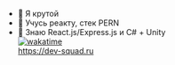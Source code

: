 - 👀 Я крутой
- 🌱 Учусь реакту, стек PERN
- 💞️ Знаю React.js/Express.js и C# + Unity<br>
[![wakatime](https://wakatime.com/badge/user/050e9fd9-87b4-47e3-a827-eda8b2bde1a6.svg)](https://wakatime.com/@050e9fd9-87b4-47e3-a827-eda8b2bde1a6)<br/>
https://dev-squad.ru
